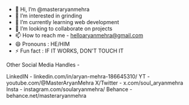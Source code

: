 - 👋 Hi, I’m @masteraryanmehra
- 👀 I’m interested in grinding
- 🌱 I’m currently learning web development
- 💞️ I’m looking to collaborate on projects
- 📫 How to reach me - helloaryanmehra@gmail.com
- 😄 Pronouns : HE/HIM
- ⚡ Fun fact : IF IT WORKS, DON'T TOUCH IT

Other Social Media Handles -

LinkedIN - linkedin.com/in/aryan-mehra-186645310/
YT - youtube.com/@MasterAryanMehra
X/Twitter - x.com/soul_aryanmehra
Insta - instagram.com/soularyanmehra/
Behance - behance.net/masteraryanmehra
